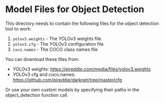 # Model Files for Object Detection

This directory needs to contain the following files for the object detection tool to work:

1. `yolov3.weights` - The YOLOv3 weights file
2. `yolov3.cfg` - The YOLOv3 configuration file  
3. `coco.names` - The COCO class names file

You can download these files from:
- YOLOv3 weights: https://pjreddie.com/media/files/yolov3.weights
- YOLOv3 cfg and coco.names: https://github.com/pjreddie/darknet/tree/master/cfg

Or use your own custom models by specifying their paths in the object_detection function call. 